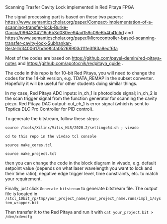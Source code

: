 
Scanning Trasfer Cavity Lock implemented in Red Pitaya FPGA 

The signal processing part is based on these two papers:
https://www.semanticscholar.org/paper/Compact-implementation-of-a-scanning-transfer-lock-Burke-Garcia/0964304216c6b3d080ee94ad159c08e6b4b41c5d and 
https://www.semanticscholar.org/paper/Microcontroller-based-scanning-transfer-cavity-lock-Subhankar-Restelli/3400617bde9fcfa05268903d11fe3f83a8ecf6fa

Most of the codes are based on https://github.com/pavel-demin/red-pitaya-notes and https://github.com/apotocnik/redpitaya_guide .

The code in this repo is for 10-bit Red Pitaya, you will need to change the codes for the 14-bit version, e.g. TDATA_REMAP in the subset converter. Hopefully it will be useful for other students doing similar things. 

In my case, 
Red Pitaya ADC inputs: in_ch_1 is photodiode signal; in_ch_2 is the scan trigger signal from the function generator for scanning the cavity piezo. 
Red Pitaya DAC output: out_ch_1 is error signal (which is sent to Toptica DLC Pro Controller for PID control).


To generate the bitstream, follow these steps:

`source /tools/Xilinx/Vitis_HLS/2020.2/settings64.sh ; vivado`

`cd to this repo in the vivdao tcl console`

`source make_cores.tcl`

`source make_project.tcl`

then you can change the code in the block diagram in vivado, e.g. default setpoint value (depends on what laser wavelength you want to lock and their time ratio), negative edge trigger level, time constraints, etc. to match your requirement.

Finally, just click `Generate bitstream` to generate bitstream file. The output file is located in `/stcl_10bit_rp/tmp/your_project_name/your_project_name.runs/impl_1/system_wrapper.bit` 

Then transfer it to the Red Pitaya and run it with `cat your_project.bit > /dev/xdevcfg`

